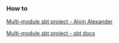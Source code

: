 ### How to

[Multi-module sbt project - Alvin Alexander](https://alvinalexander.com/scala/how-to-create-sbt-projects-with-subprojects/)

[Multi-module sbt project - sbt docs](https://www.scala-sbt.org/release/docs/Multi-Project.html)